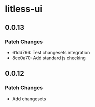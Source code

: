 # litless-ui

## 0.0.13

### Patch Changes

- 61dd766: Test changesets integration
- 8ce0a70: Add standard js checking

## 0.0.12

### Patch Changes

- Add changesets
